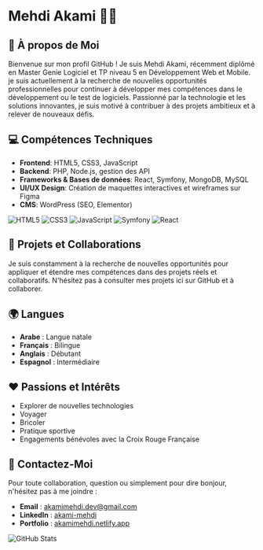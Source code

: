 # Mehdi Akami :man_technologist:

## :briefcase: À propos de Moi
Bienvenue sur mon profil GitHub ! Je suis Mehdi Akami, récemment diplômé en Master Genie Logiciel et TP niveau 5 en Développement Web et Mobile. je suis actuellement à la recherche de nouvelles opportunités professionnelles pour continuer à développer mes compétences dans le développement ou le test de logiciels. Passionné par la technologie et les solutions innovantes, je suis motivé à contribuer à des projets ambitieux et à relever de nouveaux défis.

## :computer: Compétences Techniques
- **Frontend**: HTML5, CSS3, JavaScript
- **Backend**: PHP, Node.js, gestion des API
- **Frameworks & Bases de données**: React, Symfony, MongoDB, MySQL
- **UI/UX Design**: Création de maquettes interactives et wireframes sur Figma
- **CMS**: WordPress (SEO, Elementor)

![HTML5](https://img.shields.io/badge/HTML5-E34F26?style=for-the-badge&logo=html5&logoColor=white)
![CSS3](https://img.shields.io/badge/CSS3-1572B6?style=for-the-badge&logo=css3&logoColor=white)
![JavaScript](https://img.shields.io/badge/JavaScript-F7DF1E?style=for-the-badge&logo=javascript&logoColor=black)
![Symfony](https://img.shields.io/badge/Symfony-000000?style=for-the-badge&logo=symfony&logoColor=white)
![React](https://img.shields.io/badge/React-20232A?style=for-the-badge&logo=react&logoColor=61DAFB)

## :rocket: Projets et Collaborations
Je suis constamment à la recherche de nouvelles opportunités pour appliquer et étendre mes compétences dans des projets réels et collaboratifs. N'hésitez pas à consulter mes projets ici sur GitHub et à collaborer.

## :earth_africa: Langues
- **Arabe** : Langue natale
- **Français** : Bilingue
- **Anglais** : Débutant
- **Espagnol** : Intermédiaire

## :heart: Passions et Intérêts
- Explorer de nouvelles technologies
- Voyager
- Bricoler
- Pratique sportive
- Engagements bénévoles avec la Croix Rouge Française

## :email: Contactez-Moi
Pour toute collaboration, question ou simplement pour dire bonjour, n'hésitez pas à me joindre :
- **Email** : [akamimehdi.dev@gmail.com](mailto:akamimehdi.dev@gmail.com)
- **LinkedIn** : [akami-mehdi](https://www.linkedin.com/in/akami-mehdi/)
- **Portfolio** : [akamimehdi.netlify.app](https://akamimehdi.netlify.app/)

![GitHub Stats](https://github-readme-stats.vercel.app/api?username=akamidev&show_icons=true)
